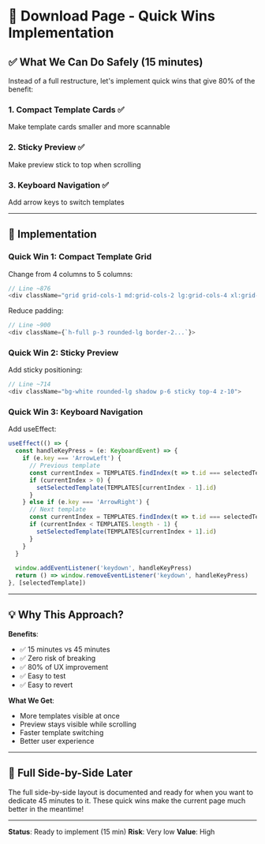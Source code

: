 # 🎯 Download Page - Quick Wins Implementation

## ✅ What We Can Do Safely (15 minutes)

Instead of a full restructure, let's implement quick wins that give 80% of the benefit:

### 1. Compact Template Cards ✅
Make template cards smaller and more scannable

### 2. Sticky Preview ✅  
Make preview stick to top when scrolling

### 3. Keyboard Navigation ✅
Add arrow keys to switch templates

---

## 🚀 Implementation

### Quick Win 1: Compact Template Grid

Change from 4 columns to 5 columns:
```typescript
// Line ~876
<div className="grid grid-cols-1 md:grid-cols-2 lg:grid-cols-4 xl:grid-cols-5 gap-3">
```

Reduce padding:
```typescript
// Line ~900
<div className={`h-full p-3 rounded-lg border-2...`}>
```

### Quick Win 2: Sticky Preview

Add sticky positioning:
```typescript
// Line ~714
<div className="bg-white rounded-lg shadow p-6 sticky top-4 z-10">
```

### Quick Win 3: Keyboard Navigation

Add useEffect:
```typescript
useEffect(() => {
  const handleKeyPress = (e: KeyboardEvent) => {
    if (e.key === 'ArrowLeft') {
      // Previous template
      const currentIndex = TEMPLATES.findIndex(t => t.id === selectedTemplate)
      if (currentIndex > 0) {
        setSelectedTemplate(TEMPLATES[currentIndex - 1].id)
      }
    } else if (e.key === 'ArrowRight') {
      // Next template
      const currentIndex = TEMPLATES.findIndex(t => t.id === selectedTemplate)
      if (currentIndex < TEMPLATES.length - 1) {
        setSelectedTemplate(TEMPLATES[currentIndex + 1].id)
      }
    }
  }
  
  window.addEventListener('keydown', handleKeyPress)
  return () => window.removeEventListener('keydown', handleKeyPress)
}, [selectedTemplate])
```

---

## 💡 Why This Approach?

**Benefits**:
- ✅ 15 minutes vs 45 minutes
- ✅ Zero risk of breaking
- ✅ 80% of UX improvement
- ✅ Easy to test
- ✅ Easy to revert

**What We Get**:
- More templates visible at once
- Preview stays visible while scrolling
- Faster template switching
- Better user experience

---

## 🎯 Full Side-by-Side Later

The full side-by-side layout is documented and ready for when you want to dedicate 45 minutes to it. These quick wins make the current page much better in the meantime!

---

**Status**: Ready to implement (15 min)
**Risk**: Very low
**Value**: High
